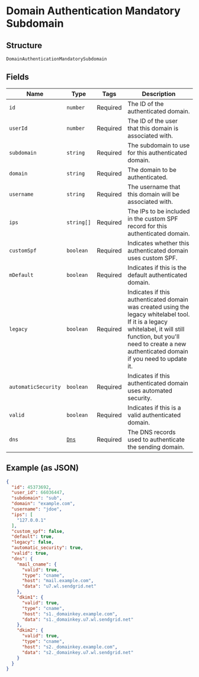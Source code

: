 
# Domain Authentication Mandatory Subdomain

## Structure

`DomainAuthenticationMandatorySubdomain`

## Fields

| Name | Type | Tags | Description |
|  --- | --- | --- | --- |
| `id` | `number` | Required | The ID of the authenticated domain. |
| `userId` | `number` | Required | The ID of the user that this domain is associated with. |
| `subdomain` | `string` | Required | The subdomain to use for this authenticated domain. |
| `domain` | `string` | Required | The domain to be authenticated. |
| `username` | `string` | Required | The username that this domain will be associated with. |
| `ips` | `string[]` | Required | The IPs to be included in the custom SPF record for this authenticated domain. |
| `customSpf` | `boolean` | Required | Indicates whether this authenticated domain uses custom SPF. |
| `mDefault` | `boolean` | Required | Indicates if this is the default authenticated domain. |
| `legacy` | `boolean` | Required | Indicates if this authenticated domain was created using the legacy whitelabel tool. If it is a legacy whitelabel, it will still function, but you'll need to create a new authenticated domain if you need to update it. |
| `automaticSecurity` | `boolean` | Required | Indicates if this authenticated domain uses automated security. |
| `valid` | `boolean` | Required | Indicates if this is a valid authenticated domain. |
| `dns` | [`Dns`](../../doc/models/dns.md) | Required | The DNS records used to authenticate the sending domain. |

## Example (as JSON)

```json
{
  "id": 45373692,
  "user_id": 66036447,
  "subdomain": "sub",
  "domain": "example.com",
  "username": "jdoe",
  "ips": [
    "127.0.0.1"
  ],
  "custom_spf": false,
  "default": true,
  "legacy": false,
  "automatic_security": true,
  "valid": true,
  "dns": {
    "mail_cname": {
      "valid": true,
      "type": "cname",
      "host": "mail.example.com",
      "data": "u7.wl.sendgrid.net"
    },
    "dkim1": {
      "valid": true,
      "type": "cname",
      "host": "s1._domainkey.example.com",
      "data": "s1._domainkey.u7.wl.sendgrid.net"
    },
    "dkim2": {
      "valid": true,
      "type": "cname",
      "host": "s2._domainkey.example.com",
      "data": "s2._domainkey.u7.wl.sendgrid.net"
    }
  }
}
```

